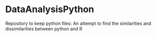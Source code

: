 # DataAnalysisPython
Repository to keep python files: An attempt to find the similarities and dissimilarities between python and R 
